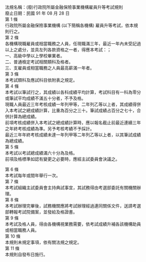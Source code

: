 法規名稱：(廢)行政院所屬金融保險事業機構雇員升等考試規則  
廢止日期：民國 91 年 08 月 28 日  
第 1 條  
行政院所屬金融保險事業機構 (以下簡稱各機構) 雇員升等考試，依本規  
則行之。  
第 2 條  
各機構現職雇員或相當職務之人員，任現職滿三年，最近一年內未受記過  
以上之處分，並具左列各款資格之一者，得應本考試：；  
一、高級中學以上學校畢業者。  
二、普通檢定考試相關類科及格者。  
三、支雇員或相當職務之人員最高薪滿一年者。  
第 3 條  
本考試類科及應試科目依附表之規定。  
第 4 條  
本考試以筆試行之，其成績以各科成績平均計算，考試科目有一科為零分  
或筆試平均成績不滿五十分者，不予及格。  
現職人員最近三年考核成績一年列甲等，二年列乙等以上者，其成績得併  
入本考試之總成績計算，比重為百分之三十。筆試成績占百分之七十，合  
併計算為總成績。  
前項考核成績併入本考試之總成績計算時，應以報名截止前最近連續三年  
之年終考核成績為準。另予考核考績不予採計。  
最近三年年終考核成績未達一年列甲等二年列乙等以上者，以其筆試成績  
為總成績。  
第 5 條  
本考試以考試總成績滿六十分為及格。  
前項及格標準如認有變更之必要時，應經主試委員會決議之。  


第 6 條  
本考試每年或間年舉行一次。  
第 7 條  
本考試組織主試委員會主持典試事宜，其試務得由考選部委託有關機關辦  
理。  
第 8 條  
本考試辦理完畢後，試務機關應將考試辦理經過連同關係文件，送請考選  
部轉報考試院備案，並發給及格證書。  
第 9 條  
本考試及格人員，得由各機構視業務需要，依考試成績升補各該機構助員  
或相當職務人員。  
第 10 條  
本規則未規定事項，依有關法規之規定。  
第 11 條  
本規則自發布日施行。  


